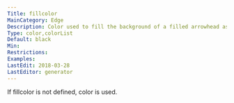 ```yaml
---
Title: fillcolor
MainCategory: Edge
Description: Color used to fill the background of a filled arrowhead assuming style=filled.
Type: color,colorList
Default: black
Min: 
Restrictions: 
Examples: 
LastEdit: 2018-03-28
LastEditor: generator
---
```


If fillcolor is not defined, color is used.
